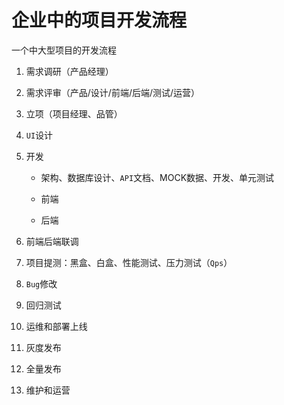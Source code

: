 # 企业中的项目开发流程

一个中大型项目的开发流程

1. 需求调研（产品经理）

2. 需求评审（产品/设计/前端/后端/测试/运营）

3. 立项（项目经理、品管）

4. `UI`设计

5. 开发

   - 架构、数据库设计、`API`文档、MOCK数据、开发、单元测试	

   - 前端

   - 后端

6. 前端后端联调

7. 项目提测：黑盒、白盒、性能测试、压力测试（`Qps`）

8. `Bug`修改

9. 回归测试

10. 运维和部署上线

11. 灰度发布

12. 全量发布

13. 维护和运营